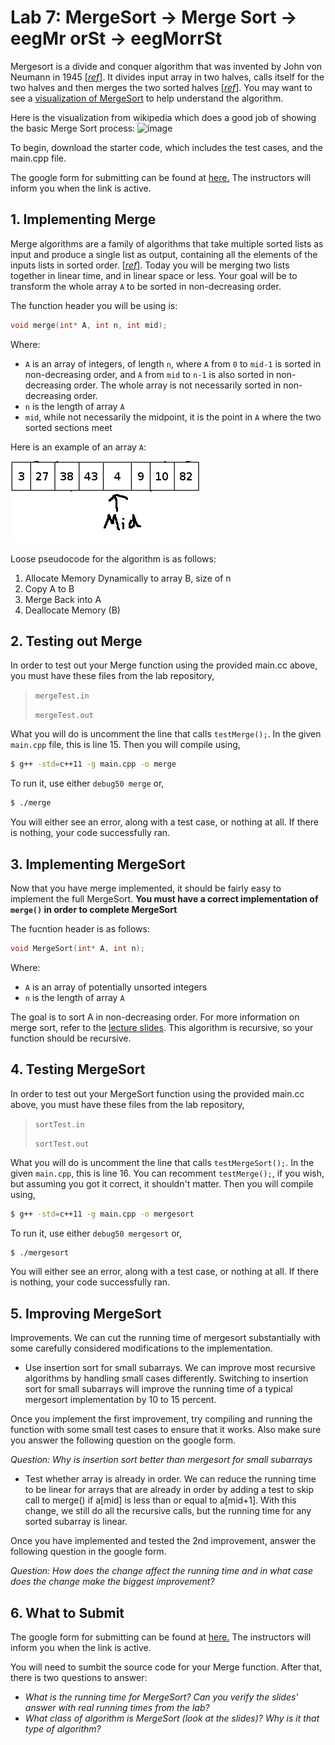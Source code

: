 # Lab 7: MergeSort -> Merge Sort -> eegMr orSt -> eegMorrSt

Mergesort is a divide and conquer algorithm that was invented by John von Neumann in 1945 [[*ref*](https://en.wikipedia.org/wiki/Merge_sort)]. It divides input array in two halves, calls itself for the two halves and then merges the two sorted halves [[*ref*](http://www.geeksforgeeks.org/merge-sort/)]. You may want to see a [visualization of MergeSort](https://www.cs.usfca.edu/~galles/visualization/ComparisonSort.html) to help understand the algorithm.

Here is the visualization from wikipedia which does a good job of showing the basic Merge Sort process:
![image](https://upload.wikimedia.org/wikipedia/commons/c/cc/Merge-sort-example-300px.gif)

To begin, download the starter code, which includes the test cases, and the main.cpp file.

The google form for submitting can be found at [here.](https://goo.gl/forms/698FDcXRPttM5q6b2) The instructors will inform you when the link is active.

## 1. Implementing Merge

Merge algorithms are a family of algorithms that take multiple sorted lists as input and produce a single list as output, containing all the elements of the inputs lists in sorted order. [[*ref*](https://en.wikipedia.org/wiki/Merge_algorithm)]. Today you will be merging two lists together in linear time, and in linear space or less. Your goal will be to transform the whole array `A` to be sorted in non-decreasing order.

The function header you will be using is:

```c++
void merge(int* A, int n, int mid);
```

Where:

* `A` is an array of integers, of length `n`, where `A` from `0` to `mid-1` is sorted in non-decreasing order, and `A` from `mid` to `n-1` is also sorted in non-decreasing order. The whole array is not necessarily sorted in non-decreasing order.
* `n` is the length of array `A`
* `mid`, while not necessarily the midpoint, it is the point in `A` where the two sorted sections meet

Here is an example of an array `A`:

![Example Pic](/lab-07/array.png?raw=true "Example Array") 

Loose pseudocode for the algorithm is as follows:

1. Allocate Memory Dynamically to array B, size of n
2. Copy A to B
3. Merge Back into A
4. Deallocate Memory (B)


## 2. Testing out Merge

In order to test out your Merge function using the provided main.cc above, you must have these files from the lab repository,

> `mergeTest.in`
> 
> `mergeTest.out`

What you will do is uncomment the line that calls `testMerge();`. In the given `main.cpp` file, this is line 15. Then you will compile using,

```bash
$ g++ -std=c++11 -g main.cpp -o merge
```

To run it, use either `debug50 merge` or,

```bash
$ ./merge
```

You will either see an error, along with a test case, or nothing at all. If there is nothing, your code successfully ran.


## 3. Implementing MergeSort

Now that you have merge implemented, it should be fairly easy to implement the full MergeSort. **You must have a correct implementation of `merge()` in order to complete MergeSort**

The fucntion header is as follows:

```c++
void MergeSort(int* A, int n);
```

Where:

* `A` is an array of potentially unsorted integers
* `n` is the length of array `A`

The goal is to sort A in non-decreasing order. For more information on merge sort, refer to the [lecture slides](http://homepage.cs.uri.edu/~malvarez/teaching/212-f17/files/lecture-10-mergesort.key.pdf). This algorithm is recursive, so your function should be recursive.

## 4. Testing MergeSort

In order to test out your MergeSort function using the provided main.cc above, you must have these files from the lab repository,

> `sortTest.in`
> 
> `sortTest.out`

What you will do is uncomment the line that calls `testMergeSort();`. In the given `main.cpp`, this is line 16. You can recomment `testMerge();`, if you wish, but assuming you got it correct, it shouldn't matter. Then you will compile using,

```bash
$ g++ -std=c++11 -g main.cpp -o mergesort
```

To run it, use either `debug50 mergesort` or,

```bash
$ ./mergesort
```

You will either see an error, along with a test case, or nothing at all. If there is nothing, your code successfully ran.

## 5. Improving MergeSort

Improvements. We can cut the running time of mergesort substantially with some carefully considered modifications to the implementation.

* Use insertion sort for small subarrays. We can improve most recursive algorithms by handling small cases differently. Switching to insertion sort for small subarrays will improve the running time of a typical mergesort implementation by 10 to 15 percent.

Once you implement the first improvement, try compiling and running the function with some small test cases to ensure that it works. Also make sure you answer the following question on the google form.

*Question: Why is insertion sort better than mergesort for small subarrays*

* Test whether array is already in order. We can reduce the running time to be linear for arrays that are already in order by adding a test to skip call to merge() if a[mid] is less than or equal to a[mid+1]. With this change, we still do all the recursive calls, but the running time for any sorted subarray is linear.

Once you have implemented and tested the 2nd improvement, answer the following question in the google form.

*Question: How does the change affect the running time and in what case does the change make the biggest improvement?*


## 6. What to Submit

The google form for submitting can be found at [here.](https://goo.gl/forms/698FDcXRPttM5q6b2) The instructors will inform you when the link is active.

You will need to sumbit the source code for your Merge function. After that, there is two questions to answer:

* *What is the running time for MergeSort? Can you verify the slides' answer with real running times from the lab?*
* *What class of algorithm is MergeSort (look at the slides)? Why is it that type of algorithm?*
